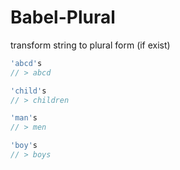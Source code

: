 # Babel-Plural

transform string to plural form (if exist)

```js
'abcd's
// > abcd

'child's
// > children

'man's
// > men

'boy's
// > boys
```